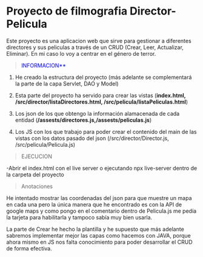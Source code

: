 # Proyecto de filmografia Director-Pelicula

Este proyecto es una aplicacion web que sirve para gestionar a diferentes directores y sus peliculas a través de un CRUD (Crear, Leer, Actualizar, Eliminar). En mi caso lo voy a centrar en el género de terror.

> <span style="color:blue;">INFORMACION**</span>
1. He creado la estructura del proyecto (más adelante se complementará la parte de la capa Servlet, DAO y Model)

2. Esta parte del proyecto ha servido para crear las vistas (**index.html, /src/director/listaDirectores.html, /src/pelicula/listaPeliculas.html**)

3. Los json de los que obtengo la información alamacenada de cada entidad (**/assests/directores.js,/assests/peliculas.js**)

4. Los JS con los que trabajo para poder crear el contenido del main de las vistas con los datos pasado del json (/src/director/Director.js, /src/pelicula/Pelicula.js)

>EJECUCION

  -Abrir el index.html con el live server o ejecutando npx live-server dentro de la carpeta del proyecto


>Anotaciones

He intentado mostrar las coordenadas del json para que muestre un mapa en cada una pero la única manera que he encontrado es con la API de google maps y como pongo en el comentario dentro de Pelicula.js me pedía la tarjeta para habilitarla y tampoco sabía muy bien usarla.

La parte de Crear he hecho la plantilla y he supuesto que más adelante sabremos implementar mejor las capas como hacemos con JAVA, porque ahora mismo en JS nos falta conocimiento para poder desarrollar el CRUD de forma efectiva.

